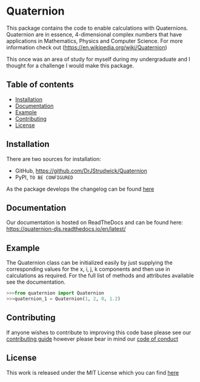 # Quaternion

This package contains the code to enable calculations with Quaternions. Quaternion are in essence, 4-dimensional complex numbers that have applications in Mathematics, Physics and Computer Science. For more information check out (<https://en.wikipedia.org/wiki/Quaternion>)

This once was an area of study for myself during my undergraduate and I thought for a challenge I would make this package.

## Table of contents

- [Installation](#installation)
- [Documentation](#documentation)
- [Example](#example)
- [Contributing](#contributing)
- [License](#license)

## Installation

There are two sources for installation:

- GitHub, <https://github.com/DrJStrudwick/Quaternion>
- PyPI, ```TO BE CONFIGURED```

As the package develops the changelog can be found [here](CHANGELOG.md)

## Documentation

Our documentation is hosted on ReadTheDocs and can be found here: <https://quaternion-djs.readthedocs.io/en/latest/>

## Example

The Quaternion class can be initialized easily by just supplying the corresponding values for the x, i, j, k components and then use in calculations as required. For the full list of methods and attributes available see the documentation.

```python
>>>from quaternion import Quaternion
>>>quaternion_1 = Quaternion(1, 2, 0, 1.2)
```

## Contributing

If anyone wishes to contribute to improving this code base please see our [contributing guide](CONTRIBUTING.md) however please bear in mind our [code of conduct](CODE_OF_CONDUCT.md)

## License

This work is released under the MIT License which you can find [here](LICENSE)
